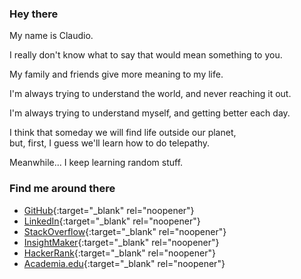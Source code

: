 ### Hey there

My name is Claudio.

I really don't know what to say that would mean something to you.

My family and friends give more meaning to my life.

I'm always trying to understand the world, and never reaching it out.

I'm always trying to understand myself, and getting better each day.

I think that someday we will find life outside our planet,  
but, first, I guess we'll learn how to do telepathy.

Meanwhile... I keep learning random stuff.


### Find me around there
* [GitHub](https://github.com/ClaudioSiervi){:target="_blank" rel="noopener"}
* [LinkedIn](https://www.linkedin.com/in/claudio-siervi){:target="_blank" rel="noopener"}
* [StackOverflow](https://stackoverflow.com/users/11281707/claudius){:target="_blank" rel="noopener"}
* [InsightMaker](https://insightmaker.com/user/1CfYze7s2QUt33nM7bGjQY){:target="_blank" rel="noopener"}
* [HackerRank](https://www.hackerrank.com/Claudio_Siervi){:target="_blank" rel="noopener"}
* [Academia.edu](https://independent.academia.edu/ClaudioSiervi){:target="_blank" rel="noopener"}

